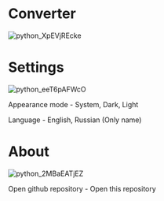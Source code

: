 # Converter

![python_XpEVjREcke](https://user-images.githubusercontent.com/120926143/210978883-b7f76f0e-273e-49e7-b1d7-b16007a4a4b3.png)

# Settings

![python_eeT6pAFWcO](https://user-images.githubusercontent.com/120926143/210978861-299ea52d-588a-4966-93b6-386fa3bd6109.png)

Appearance mode - System, Dark, Light

Language - English, Russian (Only name)

# About

![python_2MBaEATjEZ](https://user-images.githubusercontent.com/120926143/210978834-7a6c6f3b-482c-4516-970f-42bc20332dc1.png)

Open github repository - Open this repository

